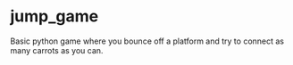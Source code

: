 # jump_game

Basic python game where you bounce off a platform and try to connect as many carrots as you can.
